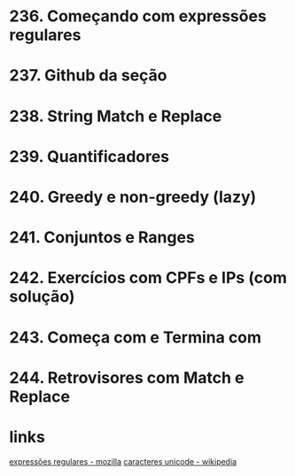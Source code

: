 # 236. Começando com expressões regulares
# 237. Github da seção
# 238. String Match e Replace
# 239. Quantificadores
# 240. Greedy e non-greedy (lazy)
# 241. Conjuntos e Ranges
# 242. Exercícios com CPFs e IPs (com solução)
# 243. Começa com e Termina com
# 244. Retrovisores com Match e Replace

# links
 [expressões regulares - mozilla](https://developer.mozilla.org/pt-BR/docs/Web/JavaScript/Guide/Regular_Expressions)
  [caracteres unicode - wikipedia](https://en.wikipedia.org/wiki/List_of_Unicode_characters)